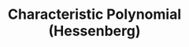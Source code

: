 ---
title: Characteristic Polynomial (Hessenberg)
documentation_of: ./characteristic_polynomial.hpp
---